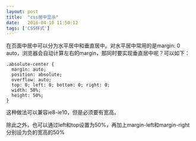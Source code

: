 ```yaml
---
layout: post
title:  "css居中显示"
date:   2016-04-10 11:50:12
tags: ['CSS样式']
---
```


在页面中居中可以分为水平居中和垂直居中。对水平居中常用的是margin: 0 auto，浏览器会自动计算左右的margin，那同时要实现垂直居中呢？可以如下：
```
.absolute-center {
  margin: auto;
  position: absolute;
  overflow: auto;
  top: 0; left: 0; bottom: 0; right: 0;
  width: 50%;
  height: 50%;
}
```

这种做法可以兼容ie8-ie10，但是必须要有宽高。

除此之外，也可以通过left和top设置为50%，再加上margin-left和margin-right分别设为负的宽高的50%

